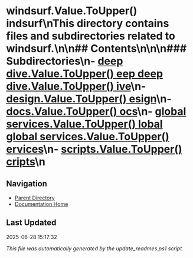 ﻿# windsurf.Value.ToUpper() indsurf\nThis directory contains files and subdirectories related to windsurf.\n\n## Contents\n<!-- toc -->\n\n### Subdirectories\n- [deep dive.Value.ToUpper() eep  deep dive.Value.ToUpper() ive](./deep_dive/)\n- [design.Value.ToUpper() esign](./design/)\n- [docs.Value.ToUpper() ocs](./docs/)\n- [global services.Value.ToUpper() lobal  global services.Value.ToUpper() ervices](./global_services/)\n- [scripts.Value.ToUpper() cripts](./scripts/)\n
## Navigation

- [Parent Directory](../)
- [Documentation Home](../../)

## Last Updated

2025-06-28 15:17:32

*This file was automatically generated by the update_readmes.ps1 script.*